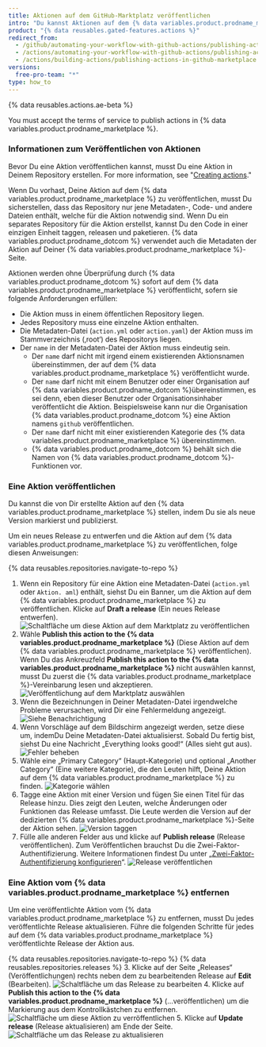 ```yaml
---
title: Aktionen auf dem GitHub-Marktplatz veröffentlichen
intro: "Du kannst Aktionen auf dem {% data variables.product.prodname_marketplace %} veröffentlichen und der {% data variables.product.prodname_dotcom %}-Gemeinschaft zur Verfügung stellen."
product: "{% data reusables.gated-features.actions %}"
redirect_from:
  - /github/automating-your-workflow-with-github-actions/publishing-actions-in-github-marketplace
  - /actions/automating-your-workflow-with-github-actions/publishing-actions-in-github-marketplace
  - /actions/building-actions/publishing-actions-in-github-marketplace
versions:
  free-pro-team: "*"
type: how_to
---
```


{% data reusables.actions.ae-beta %}

You must accept the terms of service to publish actions in {% data variables.product.prodname_marketplace %}.

### Informationen zum Veröffentlichen von Aktionen

Bevor Du eine Aktion veröffentlichen kannst, musst Du eine Aktion in Deinem Repository erstellen. For more information, see "[Creating actions](/actions/creating-actions)."

Wenn Du vorhast, Deine Aktion auf dem {% data variables.product.prodname_marketplace %} zu veröffentlichen, musst Du sicherstellen, dass das Repository nur jene Metadaten-, Code- und andere Dateien enthält, welche für die Aktion notwendig sind. Wenn Du ein separates Repository für die Aktion erstellst, kannst Du den Code in einer einzigen Einheit taggen, releasen und paketieren. {% data variables.product.prodname_dotcom %} verwendet auch die Metadaten der Aktion auf Deiner {% data variables.product.prodname_marketplace %}-Seite.

Aktionen werden ohne Überprüfung durch {% data variables.product.prodname_dotcom %} sofort auf dem {% data variables.product.prodname_marketplace %} veröffentlicht, sofern sie folgende Anforderungen erfüllen:

- Die Aktion muss in einem öffentlichen Repository liegen.
- Jedes Repository muss eine einzelne Aktion enthalten.
- Die Metadaten-Datei (`action.yml` oder `action.yaml`) der Aktion muss im Stammverzeichnis (‚root‘) des Repositorys liegen.
- Der `name` in der Metadaten-Datei der Aktion muss eindeutig sein.
  - Der `name` darf nicht mit irgend einem existierenden Aktionsnamen übereinstimmen, der auf dem {% data variables.product.prodname_marketplace %} veröffentlicht wurde.
  - Der `name` darf nicht mit einem Benutzer oder einer Organisation auf {% data variables.product.prodname_dotcom %}übereinstimmen, es sei denn, eben dieser Benutzer oder Organisationsinhaber veröffentlicht die Aktion. Beispielsweise kann nur die Organisation {% data variables.product.prodname_dotcom %} eine Aktion namens `github` veröffentlichen.
  - Der `name` darf nicht mit einer existierenden Kategorie des {% data variables.product.prodname_marketplace %} übereinstimmen.
  - {% data variables.product.prodname_dotcom %} behält sich die Namen von {% data variables.product.prodname_dotcom %}-Funktionen vor.

### Eine Aktion veröffentlichen

Du kannst die von Dir erstellte Aktion auf den {% data variables.product.prodname_marketplace %} stellen, indem Du sie als neue Version markierst und publizierst.

Um ein neues Release zu entwerfen und die Aktion auf dem {% data variables.product.prodname_marketplace %} zu veröffentlichen, folge diesen Anweisungen:

{% data reusables.repositories.navigate-to-repo %}

1. Wenn ein Repository für eine Aktion eine Metadaten-Datei (`action.yml` oder `Aktion. aml`) enthält, siehst Du ein Banner, um die Aktion auf dem {% data variables.product.prodname_marketplace %} zu veröffentlichen. Klicke auf **Draft a release** (Ein neues Release entwerfen). ![Schaltfläche um diese Aktion auf dem Marktplatz zu veröffentlichen](/assets/images/help/repository/publish-github-action-to-markeplace-button.png)
1. Wähle **Publish this action to the {% data variables.product.prodname_marketplace %}** (Diese Aktion auf dem {% data variables.product.prodname_marketplace %} veröffentlichen). Wenn Du das Ankreuzfeld **Publish this action to the {% data variables.product.prodname_marketplace %}** nicht auswählen kannst, musst Du zuerst die {% data variables.product.prodname_marketplace %}-Vereinbarung lesen und akzeptieren. ![Veröffentlichung auf dem Marktplatz auswählen](/assets/images/help/repository/marketplace_actions_publish.png)
1. Wenn die Bezeichnungen in Deiner Metadaten-Datei irgendwelche Probleme verursachen, wird Dir eine Fehlermeldung angezeigt. ![Siehe Benachrichtigung](/assets/images/help/repository/marketplace_actions_fixerrors.png)
1. Wenn Vorschläge auf dem Bildschirm angezeigt werden, setze diese um, indemDu Deine Metadaten-Datei aktualisierst. Sobald Du fertig bist, siehst Du eine Nachricht „Everything looks good!“ (Alles sieht gut aus). ![Fehler beheben](/assets/images/help/repository/marketplace_actions_looksgood.png)
1. Wähle eine „Primary Category“ (Haupt-Kategorie) und optional „Another Category“ (Eine weitere Kategorie), die den Leuten hilft, Deine Aktion auf dem {% data variables.product.prodname_marketplace %} zu finden. ![Kategorie wählen](/assets/images/help/repository/marketplace_actions_categories.png)
1. Tagge eine Aktion mit einer Version und fügen Sie einen Titel für das Release hinzu. Dies zeigt den Leuten, welche Änderungen oder Funktionen das Release umfasst. Die Leute werden die Version auf der dedizierten {% data variables.product.prodname_marketplace %}-Seite der Aktion sehen. ![Version taggen](/assets/images/help/repository/marketplace_actions_version.png)
1. Fülle alle anderen Felder aus und klicke auf **Publish release** (Release veröffentlichen). Zum Veröffentlichen brauchst Du die Zwei-Faktor-Authentifizierung. Weitere Informationen findest Du unter „[Zwei-Faktor-Authentifizierung konfigurieren](/articles/configuring-two-factor-authentication/)“. ![Release veröffentlichen](/assets/images/help/repository/marketplace_actions_publishrelease.png)

### Eine Aktion vom {% data variables.product.prodname_marketplace %} entfernen

Um eine veröffentlichte Aktion vom {% data variables.product.prodname_marketplace %} zu entfernen, musst Du jedes veröffentlichte Release aktualisieren. Führe die folgenden Schritte für jedes auf dem {% data variables.product.prodname_marketplace %} veröffentlichte Release der Aktion aus.

{% data reusables.repositories.navigate-to-repo %}
{% data reusables.repositories.releases %} 3. Klicke auf der Seite „Releases“ (Veröffentlichungen) rechts neben dem zu bearbeitenden Release auf **Edit** (Bearbeiten). ![Schaltfläche um das Release zu bearbeiten](/assets/images/help/releases/release-edit-btn.png) 4. Klicke auf **Publish this action to the {% data variables.product.prodname_marketplace %}** (...veröffentlichen) um die Markierung aus dem Kontrollkästchen zu entfernen. ![Schaltfläche um diese Aktion zu verröffentlichen](/assets/images/help/repository/actions-marketplace-unpublish.png) 5. Klicke auf **Update release** (Release aktualisieren) am Ende der Seite. ![Schaltfläche um das Release zu aktualisieren](/assets/images/help/repository/actions-marketplace-update-release.png)

